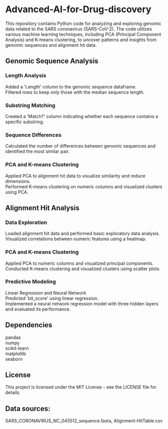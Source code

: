 # Advanced-AI-for-Drug-discovery
This repository contains Python code for analyzing and exploring genomic data related to the SARS coronavirus (SARS-CoV-2). The code utilizes various machine learning techniques, including PCA (Principal Component Analysis) and K-means clustering, to uncover patterns and insights from genomic sequences and alignment hit data.

## Genomic Sequence Analysis
### Length Analysis
Added a 'Length' column to the genomic sequence dataframe. <br>
Filtered rows to keep only those with the median sequence length. <br>
### Substring Matching
Created a 'Match?' column indicating whether each sequence contains a specific substring. <br>
### Sequence Differences
Calculated the number of differences between genomic sequences and identified the most similar pair.<br>
### PCA and K-means Clustering
Applied PCA to alignment hit data to visualize similarity and reduce dimensions.<br>
Performed K-means clustering on numeric columns and visualized clusters using PCA.<br>
## Alignment Hit Analysis
### Data Exploration
Loaded alignment hit data and performed basic exploratory data analysis.<br>
Visualized correlations between numeric features using a heatmap.<br>
### PCA and K-means Clustering
Applied PCA to numeric columns and visualized principal components.<br>
Conducted K-means clustering and visualized clusters using scatter plots.<br>
### Predictive Modeling
Linear Regression and Neural Network<br>
Predicted 'bit_score' using linear regression.<br>
Implemented a neural network regression model with three hidden layers and evaluated its performance.<br>

## Dependencies
pandas<br>
numpy<br>
scikit-learn<br>
matplotlib<br>
seaborn<br>

## License
This project is licensed under the MIT License - see the LICENSE file for details.<br>

## Data sources: 
SARS_CORONAVIRUS_NC_045512_sequence.fasta, Alignment-HitTable.csv<br>
